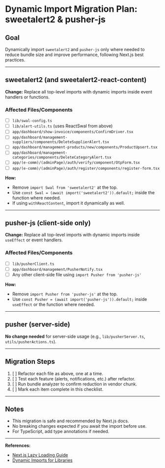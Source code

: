# Dynamic Import Migration Plan: sweetalert2 & pusher-js

## Goal
Dynamically import `sweetalert2` and `pusher-js` only where needed to reduce bundle size and improve performance, following Next.js best practices.

---

## sweetalert2 (and sweetalert2-react-content)
**Change:** Replace all top-level imports with dynamic imports inside event handlers or functions.

### Affected Files/Components
- [ ] `lib/swal-config.ts`
- [ ] `lib/alert-utils.ts` (uses ReactSwal from above)
- [ ] `app/dashboard/show-invoice/components/ConfirmDriver.tsx`
- [ ] `app/dashboard/management-suppliers/components/DeleteSupplierAlert.tsx`
- [ ] `app/dashboard/management-products/new/components/ProductUpsert.tsx`
- [ ] `app/dashboard/management-categories/components/DeleteCategoryAlert.tsx`
- [ ] `app/(e-comm)/(adminPage)/auth/verify/component/OtpForm.tsx`
- [ ] `app/(e-comm)/(adminPage)/auth/register/components/register-form.tsx`

**How:**
- Remove `import Swal from 'sweetalert2'` at the top.
- Use `const Swal = (await import('sweetalert2')).default;` inside the function where needed.
- If using `withReactContent`, import it dynamically as well.

---

## pusher-js (client-side only)
**Change:** Replace all top-level imports with dynamic imports inside `useEffect` or event handlers.

### Affected Files/Components
- [ ] `lib/pusherClient.ts`
- [ ] `app/dashboard/management/PusherNotify.tsx`
- [ ] Any other client-side file using `import Pusher from 'pusher-js'`

**How:**
- Remove `import Pusher from 'pusher-js'` at the top.
- Use `const Pusher = (await import('pusher-js')).default;` inside `useEffect` or the function where needed.

---

## pusher (server-side)
**No change needed** for server-side usage (e.g., `lib/pusherServer.ts`, `utils/pusherActions.ts`).

---

## Migration Steps
1. [ ] Refactor each file as above, one at a time.
2. [ ] Test each feature (alerts, notifications, etc.) after refactor.
3. [ ] Run bundle analyzer to confirm reduction in vendor chunk.
4. [ ] Mark each item complete in this checklist.

---

## Notes
- This migration is safe and recommended by Next.js docs.
- No breaking changes expected if you await the import before use.
- For TypeScript, add type annotations if needed.

---

**References:**
- [Next.js Lazy Loading Guide](https://nextjs.org/docs/app/guides/lazy-loading)
- [Dynamic Imports for Libraries](https://nextjs.org/learn/seo/dynamic-imports) 